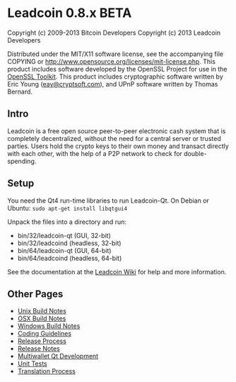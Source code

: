 Leadcoin 0.8.x BETA
====================

Copyright (c) 2009-2013 Bitcoin Developers
Copyright (c) 2013      Leadcoin Developers

Distributed under the MIT/X11 software license, see the accompanying
file COPYING or http://www.opensource.org/licenses/mit-license.php.
This product includes software developed by the OpenSSL Project for use in the [OpenSSL Toolkit](http://www.openssl.org/). This product includes
cryptographic software written by Eric Young ([eay@cryptsoft.com](mailto:eay@cryptsoft.com)), and UPnP software written by Thomas Bernard.


Intro
---------------------
Leadcoin is a free open source peer-to-peer electronic cash system that is
completely decentralized, without the need for a central server or trusted
parties.  Users hold the crypto keys to their own money and transact directly
with each other, with the help of a P2P network to check for double-spending.


Setup
---------------------
You need the Qt4 run-time libraries to run Leadcoin-Qt. On Debian or Ubuntu:
	`sudo apt-get install libqtgui4`

Unpack the files into a directory and run:

- bin/32/leadcoin-qt (GUI, 32-bit)
- bin/32/leadcoind (headless, 32-bit)
- bin/64/leadcoin-qt (GUI, 64-bit)
- bin/64/leadcoind (headless, 64-bit)

See the documentation at the [Leadcoin Wiki](http://leadcoin.info)
for help and more information.


Other Pages
---------------------
- [Unix Build Notes](build-unix.md)
- [OSX Build Notes](build-osx.md)
- [Windows Build Notes](build-msw.md)
- [Coding Guidelines](coding.md)
- [Release Process](release-process.md)
- [Release Notes](release-notes.md)
- [Multiwallet Qt Development](multiwallet-qt.md)
- [Unit Tests](unit-tests.md)
- [Translation Process](translation_process.md)
